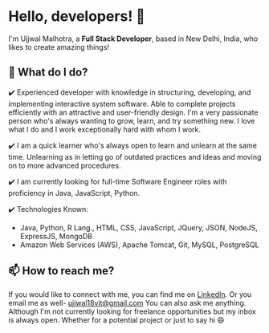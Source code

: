# Hello, developers! 👋

I'm Ujjwal Malhotra, a **Full Stack Developer**, based in New Delhi, India, who likes to create amazing things!

## 🔭 What do I do?
  ✔️ Experienced developer with knowledge in structuring, developing, and implementing interactive system software. Able to complete projects efficiently with an         attractive and user-friendly design. I'm a very passionate person who's always wanting to grow, learn, and try something new. I love what I do and I work           exceptionally hard with whom I work.

  ✔️ I am a quick learner who's always open to learn and unlearn at the same time. Unlearning as in letting go of outdated practices and ideas and moving on to more     advanced procedures.

  ✔️ I am currently looking for full-time Software Engineer roles with proficiency in Java, JavaScript, Python.

  ✔️ Technologies Known:
  - Java, Python, R Lang., HTML, CSS, JavaScript, JQuery, JSON, NodeJS, ExpressJS, MongoDB
  - Amazon Web Services (AWS), Apache Tomcat, Git, MySQL, PostgreSQL

## 📫 How to reach me?
If you would like to connect with me, you can find me on [LinkedIn](https://www.linkedin.com/in/ujjwal-malhotra-4a3a79a2). 
Or you email me as well- ujjwal18vit@gmail.com
You can also ask me anything.
Although I'm not currently looking for freelance opportunities but my inbox is always open. Whether for a potential project or just to say hi 😄
